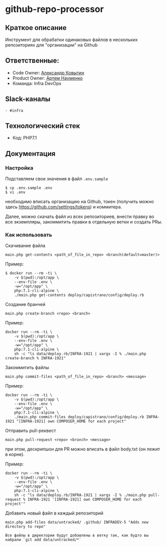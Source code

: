 # github-repo-processor

## Краткое описание
Инструмент для обрабатки одинаковых файлов в нескольких репозиториях для "организации" на Github

## Ответственные:

- Code Owner: [Александр Ковытин](https://skyeng.slack.com/team/U7ZTTP9JL)
- Product Owner: [Артем Науменко](https://skyeng.slack.com/team/U9AGNCBC1)
- Команда: Infra DevOps

## Slack-каналы 
    - #infra
    
## Технологический стек
* Код: PHP7.1

## Документация

### Настройка
Подставляем свои значения в файл `.env.sample`
    
    $ cp .env.sample .env
    $ vi .env
    
необходимо вписать организацию на Github, токен (получить можно здесь https://github.com/settings/tokens) и коммитера.

Далее, можно скачать файл из всех репозиториев, внести правку во все экземпляры, закоммитить правки в отдельную ветки и создать PRы.

### Как использовать

Скачивание файла

    main.php get-contents <path_of_file_in_repo> <branch(default=master)>

Пример:

    $ docker run --rm -ti \
        -v $(pwd):/opt/app \
        --env-file .env \
        -w="/opt/app" \
        php:7.1-cli-alpine \
        ./main.php get-contents deploy/capistrano/config/deploy.rb

Создание бранчей

    main.php create-branch <repo> <branch>
    
Пример:

    docker run --rm -ti \
        -v $(pwd):/opt/app \
        --env-file .env \
        -w="/opt/app" \
        php:7.1-cli-alpine \
        sh -c "ls data/deploy.rb/INFRA-1921 | xargs -I % ./main.php create-branch % INFRA-1921"
    
Закоммитить файлы

    main.php commit-files <path_of_file_in_repo> <branch> <message>
    
Пример:

    docker run --rm -ti \
        -v $(pwd):/opt/app \
        --env-file .env \
        -w="/opt/app" \
        php:7.1-cli-alpine \
        ./main.php commit-files deploy/capistrano/config/deploy.rb INFRA-1921 "[INFRA-1921] own COMPOSER_HOME for each project"
    
Отправить pull-реквест

    main.php pull-request <repo> <branch> <message>
    
при этом, дескрипшон для PR можно вписать в файл body.txt (он лежит в корне).

Пример:

    docker run --rm -ti \
        -v $(pwd):/opt/app \
        --env-file .env \
        -w="/opt/app" \
        php:7.1-cli-alpine \
        sh -c "ls data/deploy.rb/INFRA-1921 | xargs -I % ./main.php pull-request % INFRA-1921 '[INFRA-1921] own COMPOSER_HOME for each project'"

Добавить новый файл в каждый репозиторий

    main.php add-files data/untracked/ .github/ INFRADEV-5 "Adds new directory to repo"
    
    Все файлы в директории будут добавлены в ветку так, как будто вы набрали `git add data/untracked/*`
